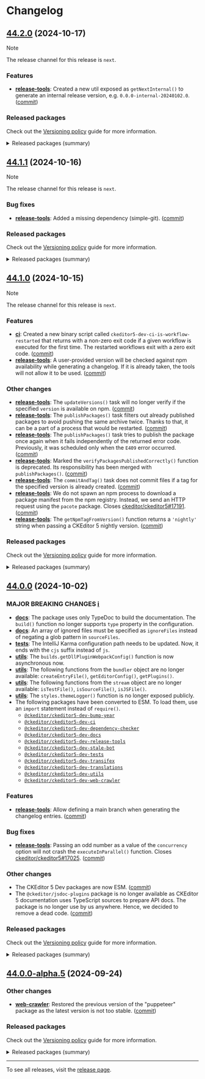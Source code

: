 Changelog
=========

## [44.2.0](https://github.com/ckeditor/ckeditor5-dev/compare/v44.1.1...v44.2.0) (2024-10-17)

> [!NOTE]
> The release channel for this release is `next`.

### Features

* **[release-tools](https://www.npmjs.com/package/@ckeditor/ckeditor5-dev-release-tools)**: Created a new util exposed as `getNextInternal()` to generate an internal release version, e.g. `0.0.0-internal-20240102.0`. ([commit](https://github.com/ckeditor/ckeditor5-dev/commit/38346c679a8cb7ce328a9584a18529110f641325))

### Released packages

Check out the [Versioning policy](https://ckeditor.com/docs/ckeditor5/latest/framework/guides/support/versioning-policy.html) guide for more information.

<details>
<summary>Released packages (summary)</summary>

Releases containing new features:

* [@ckeditor/ckeditor5-dev-release-tools](https://www.npmjs.com/package/@ckeditor/ckeditor5-dev-release-tools/v/44.2.0): v44.1.1 => v44.2.0

Other releases:

* [@ckeditor/ckeditor5-dev-build-tools](https://www.npmjs.com/package/@ckeditor/ckeditor5-dev-build-tools/v/44.2.0): v44.1.1 => v44.2.0
* [@ckeditor/ckeditor5-dev-bump-year](https://www.npmjs.com/package/@ckeditor/ckeditor5-dev-bump-year/v/44.2.0): v44.1.1 => v44.2.0
* [@ckeditor/ckeditor5-dev-ci](https://www.npmjs.com/package/@ckeditor/ckeditor5-dev-ci/v/44.2.0): v44.1.1 => v44.2.0
* [@ckeditor/ckeditor5-dev-dependency-checker](https://www.npmjs.com/package/@ckeditor/ckeditor5-dev-dependency-checker/v/44.2.0): v44.1.1 => v44.2.0
* [@ckeditor/ckeditor5-dev-docs](https://www.npmjs.com/package/@ckeditor/ckeditor5-dev-docs/v/44.2.0): v44.1.1 => v44.2.0
* [@ckeditor/ckeditor5-dev-stale-bot](https://www.npmjs.com/package/@ckeditor/ckeditor5-dev-stale-bot/v/44.2.0): v44.1.1 => v44.2.0
* [@ckeditor/ckeditor5-dev-tests](https://www.npmjs.com/package/@ckeditor/ckeditor5-dev-tests/v/44.2.0): v44.1.1 => v44.2.0
* [@ckeditor/ckeditor5-dev-transifex](https://www.npmjs.com/package/@ckeditor/ckeditor5-dev-transifex/v/44.2.0): v44.1.1 => v44.2.0
* [@ckeditor/ckeditor5-dev-translations](https://www.npmjs.com/package/@ckeditor/ckeditor5-dev-translations/v/44.2.0): v44.1.1 => v44.2.0
* [@ckeditor/ckeditor5-dev-utils](https://www.npmjs.com/package/@ckeditor/ckeditor5-dev-utils/v/44.2.0): v44.1.1 => v44.2.0
* [@ckeditor/ckeditor5-dev-web-crawler](https://www.npmjs.com/package/@ckeditor/ckeditor5-dev-web-crawler/v/44.2.0): v44.1.1 => v44.2.0
* [@ckeditor/typedoc-plugins](https://www.npmjs.com/package/@ckeditor/typedoc-plugins/v/44.2.0): v44.1.1 => v44.2.0
</details>


## [44.1.1](https://github.com/ckeditor/ckeditor5-dev/compare/v44.1.0...v44.1.1) (2024-10-16)

> [!NOTE]
> The release channel for this release is `next`.

### Bug fixes

* **[release-tools](https://www.npmjs.com/package/@ckeditor/ckeditor5-dev-release-tools)**: Added a missing dependency (simple-git). ([commit](https://github.com/ckeditor/ckeditor5-dev/commit/914436ff2d14b8e44a767a8c66a3d36fe832158b))

### Released packages

Check out the [Versioning policy](https://ckeditor.com/docs/ckeditor5/latest/framework/guides/support/versioning-policy.html) guide for more information.

<details>
<summary>Released packages (summary)</summary>

Other releases:

* [@ckeditor/ckeditor5-dev-build-tools](https://www.npmjs.com/package/@ckeditor/ckeditor5-dev-build-tools/v/44.1.1): v44.1.0 => v44.1.1
* [@ckeditor/ckeditor5-dev-bump-year](https://www.npmjs.com/package/@ckeditor/ckeditor5-dev-bump-year/v/44.1.1): v44.1.0 => v44.1.1
* [@ckeditor/ckeditor5-dev-ci](https://www.npmjs.com/package/@ckeditor/ckeditor5-dev-ci/v/44.1.1): v44.1.0 => v44.1.1
* [@ckeditor/ckeditor5-dev-dependency-checker](https://www.npmjs.com/package/@ckeditor/ckeditor5-dev-dependency-checker/v/44.1.1): v44.1.0 => v44.1.1
* [@ckeditor/ckeditor5-dev-docs](https://www.npmjs.com/package/@ckeditor/ckeditor5-dev-docs/v/44.1.1): v44.1.0 => v44.1.1
* [@ckeditor/ckeditor5-dev-release-tools](https://www.npmjs.com/package/@ckeditor/ckeditor5-dev-release-tools/v/44.1.1): v44.1.0 => v44.1.1
* [@ckeditor/ckeditor5-dev-stale-bot](https://www.npmjs.com/package/@ckeditor/ckeditor5-dev-stale-bot/v/44.1.1): v44.1.0 => v44.1.1
* [@ckeditor/ckeditor5-dev-tests](https://www.npmjs.com/package/@ckeditor/ckeditor5-dev-tests/v/44.1.1): v44.1.0 => v44.1.1
* [@ckeditor/ckeditor5-dev-transifex](https://www.npmjs.com/package/@ckeditor/ckeditor5-dev-transifex/v/44.1.1): v44.1.0 => v44.1.1
* [@ckeditor/ckeditor5-dev-translations](https://www.npmjs.com/package/@ckeditor/ckeditor5-dev-translations/v/44.1.1): v44.1.0 => v44.1.1
* [@ckeditor/ckeditor5-dev-utils](https://www.npmjs.com/package/@ckeditor/ckeditor5-dev-utils/v/44.1.1): v44.1.0 => v44.1.1
* [@ckeditor/ckeditor5-dev-web-crawler](https://www.npmjs.com/package/@ckeditor/ckeditor5-dev-web-crawler/v/44.1.1): v44.1.0 => v44.1.1
* [@ckeditor/typedoc-plugins](https://www.npmjs.com/package/@ckeditor/typedoc-plugins/v/44.1.1): v44.1.0 => v44.1.1
</details>


## [44.1.0](https://github.com/ckeditor/ckeditor5-dev/compare/v44.0.0...v44.1.0) (2024-10-15)

> [!NOTE]
> The release channel for this release is `next`.

### Features

* **[ci](https://www.npmjs.com/package/@ckeditor/ckeditor5-dev-ci)**: Created a new binary script called `ckeditor5-dev-ci-is-workflow-restarted` that returns with a non-zero exit code if a given workflow is executed for the first time. The restarted workflows exit with a zero exit code. ([commit](https://github.com/ckeditor/ckeditor5-dev/commit/ff7d7387cc46fc24d7992178f331f29df50f7e53))
* **[release-tools](https://www.npmjs.com/package/@ckeditor/ckeditor5-dev-release-tools)**: A user-provided version will be checked against npm availability while generating a changelog. If it is already taken, the tools will not allow it to be used. ([commit](https://github.com/ckeditor/ckeditor5-dev/commit/ff7d7387cc46fc24d7992178f331f29df50f7e53))

### Other changes

* **[release-tools](https://www.npmjs.com/package/@ckeditor/ckeditor5-dev-release-tools)**: The `updateVersions()` task will no longer verify if the specified `version` is available on npm. ([commit](https://github.com/ckeditor/ckeditor5-dev/commit/ff7d7387cc46fc24d7992178f331f29df50f7e53))
* **[release-tools](https://www.npmjs.com/package/@ckeditor/ckeditor5-dev-release-tools)**: The `publishPackages()` task filters out already published packages to avoid pushing the same archive twice. Thanks to that, it can be a part of a process that would be restarted. ([commit](https://github.com/ckeditor/ckeditor5-dev/commit/ff7d7387cc46fc24d7992178f331f29df50f7e53))
* **[release-tools](https://www.npmjs.com/package/@ckeditor/ckeditor5-dev-release-tools)**: The `publishPackages()` task tries to publish the package once again when it fails independently of the returned error code. Previously, it was scheduled only when the `E409` error occurred. ([commit](https://github.com/ckeditor/ckeditor5-dev/commit/ff7d7387cc46fc24d7992178f331f29df50f7e53))
* **[release-tools](https://www.npmjs.com/package/@ckeditor/ckeditor5-dev-release-tools)**: Marked the `verifyPackagesPublishedCorrectly()` function is deprecated. Its responsibility has been merged with `publishPackages()`. ([commit](https://github.com/ckeditor/ckeditor5-dev/commit/ff7d7387cc46fc24d7992178f331f29df50f7e53))
* **[release-tools](https://www.npmjs.com/package/@ckeditor/ckeditor5-dev-release-tools)**: The `commitAndTag()` task does not commit files if a tag for the specified version is already created. ([commit](https://github.com/ckeditor/ckeditor5-dev/commit/ff7d7387cc46fc24d7992178f331f29df50f7e53))
* **[release-tools](https://www.npmjs.com/package/@ckeditor/ckeditor5-dev-release-tools)**: We do not spawn an npm process to download a package manifest from the npm registry. Instead, we send an HTTP request using the `pacote` package. Closes [ckeditor/ckeditor5#17191](https://github.com/ckeditor/ckeditor5/issues/17191). ([commit](https://github.com/ckeditor/ckeditor5-dev/commit/a155390a2ee45190ce6edc49ed48f8e871aa641f))
* **[release-tools](https://www.npmjs.com/package/@ckeditor/ckeditor5-dev-release-tools)**: The `getNpmTagFromVersion()` function returns a `'nightly'` string when passing a CKEditor 5 nightly version. ([commit](https://github.com/ckeditor/ckeditor5-dev/commit/4edf71cade5c73a8f9a7dbf80994490eeb400b60))

### Released packages

Check out the [Versioning policy](https://ckeditor.com/docs/ckeditor5/latest/framework/guides/support/versioning-policy.html) guide for more information.

<details>
<summary>Released packages (summary)</summary>

Releases containing new features:

* [@ckeditor/ckeditor5-dev-ci](https://www.npmjs.com/package/@ckeditor/ckeditor5-dev-ci/v/44.1.0): v44.0.0 => v44.1.0
* [@ckeditor/ckeditor5-dev-release-tools](https://www.npmjs.com/package/@ckeditor/ckeditor5-dev-release-tools/v/44.1.0): v44.0.0 => v44.1.0

Other releases:

* [@ckeditor/ckeditor5-dev-build-tools](https://www.npmjs.com/package/@ckeditor/ckeditor5-dev-build-tools/v/44.1.0): v44.0.0 => v44.1.0
* [@ckeditor/ckeditor5-dev-bump-year](https://www.npmjs.com/package/@ckeditor/ckeditor5-dev-bump-year/v/44.1.0): v44.0.0 => v44.1.0
* [@ckeditor/ckeditor5-dev-dependency-checker](https://www.npmjs.com/package/@ckeditor/ckeditor5-dev-dependency-checker/v/44.1.0): v44.0.0 => v44.1.0
* [@ckeditor/ckeditor5-dev-docs](https://www.npmjs.com/package/@ckeditor/ckeditor5-dev-docs/v/44.1.0): v44.0.0 => v44.1.0
* [@ckeditor/ckeditor5-dev-stale-bot](https://www.npmjs.com/package/@ckeditor/ckeditor5-dev-stale-bot/v/44.1.0): v44.0.0 => v44.1.0
* [@ckeditor/ckeditor5-dev-tests](https://www.npmjs.com/package/@ckeditor/ckeditor5-dev-tests/v/44.1.0): v44.0.0 => v44.1.0
* [@ckeditor/ckeditor5-dev-transifex](https://www.npmjs.com/package/@ckeditor/ckeditor5-dev-transifex/v/44.1.0): v44.0.0 => v44.1.0
* [@ckeditor/ckeditor5-dev-translations](https://www.npmjs.com/package/@ckeditor/ckeditor5-dev-translations/v/44.1.0): v44.0.0 => v44.1.0
* [@ckeditor/ckeditor5-dev-utils](https://www.npmjs.com/package/@ckeditor/ckeditor5-dev-utils/v/44.1.0): v44.0.0 => v44.1.0
* [@ckeditor/ckeditor5-dev-web-crawler](https://www.npmjs.com/package/@ckeditor/ckeditor5-dev-web-crawler/v/44.1.0): v44.0.0 => v44.1.0
* [@ckeditor/typedoc-plugins](https://www.npmjs.com/package/@ckeditor/typedoc-plugins/v/44.1.0): v44.0.0 => v44.1.0
</details>


## [44.0.0](https://github.com/ckeditor/ckeditor5-dev/compare/v43.0.0...v44.0.0) (2024-10-02)

### MAJOR BREAKING CHANGES [ℹ️](https://ckeditor.com/docs/ckeditor5/latest/framework/guides/support/versioning-policy.html#major-and-minor-breaking-changes)

* **[docs](https://www.npmjs.com/package/@ckeditor/ckeditor5-dev-docs)**: The package uses only TypeDoc to build the documentation. The `build()` function no longer supports `type` property in the configuration.
* **[docs](https://www.npmjs.com/package/@ckeditor/ckeditor5-dev-docs)**: An array of ignored files must be specified as `ignoreFiles` instead of negating a glob pattern in `sourceFiles`.
* **[tests](https://www.npmjs.com/package/@ckeditor/ckeditor5-dev-tests)**: The IntelliJ Karma configuration path needs to be updated. Now, it ends with the `cjs` suffix instead of `js`.
* **[utils](https://www.npmjs.com/package/@ckeditor/ckeditor5-dev-utils)**: The `builds.getDllPluginWebpackConfig()` function is now asynchronous now.
* **[utils](https://www.npmjs.com/package/@ckeditor/ckeditor5-dev-utils)**: The following functions from the `bundler` object are no longer available: `createEntryFile()`, `getEditorConfig()`, `getPlugins()`.
* **[utils](https://www.npmjs.com/package/@ckeditor/ckeditor5-dev-utils)**: The following functions from the `stream` object are no longer available: `isTestFile()`, `isSourceFile()`, `isJSFile()`.
* **[utils](https://www.npmjs.com/package/@ckeditor/ckeditor5-dev-utils)**: The `styles.themeLogger()` function is no longer exposed publicly.
* The following packages have been converted to ESM. To load them, use an `import` statement instead of `require()`.
  * [`@ckeditor/ckeditor5-dev-bump-year`](https://www.npmjs.com/package/@ckeditor/ckeditor5-dev-bump-year)
  * [`@ckeditor/ckeditor5-dev-ci`](https://www.npmjs.com/package/@ckeditor/ckeditor5-dev-ci)
  * [`@ckeditor/ckeditor5-dev-dependency-checker`](https://www.npmjs.com/package/@ckeditor/ckeditor5-dev-dependency-checker)
  * [`@ckeditor/ckeditor5-dev-docs`](https://www.npmjs.com/package/@ckeditor/ckeditor5-dev-docs)
  * [`@ckeditor/ckeditor5-dev-release-tools`](https://www.npmjs.com/package/@ckeditor/ckeditor5-dev-release-tools)
  * [`@ckeditor/ckeditor5-dev-stale-bot`](https://www.npmjs.com/package/@ckeditor/ckeditor5-dev-stale-bot)
  * [`@ckeditor/ckeditor5-dev-tests`](https://www.npmjs.com/package/@ckeditor/ckeditor5-dev-tests)
  * [`@ckeditor/ckeditor5-dev-transifex`](https://www.npmjs.com/package/@ckeditor/ckeditor5-dev-transifex)
  * [`@ckeditor/ckeditor5-dev-translations`](https://www.npmjs.com/package/@ckeditor/ckeditor5-dev-translations)
  * [`@ckeditor/ckeditor5-dev-utils`](https://www.npmjs.com/package/@ckeditor/ckeditor5-dev-utils)
  * [`@ckeditor/ckeditor5-dev-web-crawler`](https://www.npmjs.com/package/@ckeditor/ckeditor5-dev-web-crawler)

### Features

* **[release-tools](https://www.npmjs.com/package/@ckeditor/ckeditor5-dev-release-tools)**: Allow defining a main branch when generating the changelog entries. ([commit](https://github.com/ckeditor/ckeditor5-dev/commit/8b5078e67ebbbe9e8a5a952fa18646dfca6a2563))

### Bug fixes

* **[release-tools](https://www.npmjs.com/package/@ckeditor/ckeditor5-dev-release-tools)**: Passing an odd number as a value of the `concurrency` option will not crash the `executeInParallel()` function. Closes [ckeditor/ckeditor5#17025](https://github.com/ckeditor/ckeditor5/issues/17025). ([commit](https://github.com/ckeditor/ckeditor5-dev/commit/50c744ea27f6a41c42f18c85e87082e66d146b4b))

### Other changes

* The CKEditor 5 Dev packages are now ESM. ([commit](https://github.com/ckeditor/ckeditor5-dev/commit/50c744ea27f6a41c42f18c85e87082e66d146b4b))
* The `@ckeditor/jsdoc-plugins` package is no longer available as CKEditor 5 documentation uses TypeScript sources to prepare API docs. The package is no longer use by us anywhere. Hence, we decided to remove a dead code. ([commit](https://github.com/ckeditor/ckeditor5-dev/commit/50c744ea27f6a41c42f18c85e87082e66d146b4b))

### Released packages

Check out the [Versioning policy](https://ckeditor.com/docs/ckeditor5/latest/framework/guides/support/versioning-policy.html) guide for more information.

<details>
<summary>Released packages (summary)</summary>

Other releases:

* [@ckeditor/ckeditor5-dev-build-tools](https://www.npmjs.com/package/@ckeditor/ckeditor5-dev-build-tools/v/44.0.0): v43.0.0 => v44.0.0
* [@ckeditor/ckeditor5-dev-bump-year](https://www.npmjs.com/package/@ckeditor/ckeditor5-dev-bump-year/v/44.0.0): v43.0.0 => v44.0.0
* [@ckeditor/ckeditor5-dev-ci](https://www.npmjs.com/package/@ckeditor/ckeditor5-dev-ci/v/44.0.0): v43.0.0 => v44.0.0
* [@ckeditor/ckeditor5-dev-dependency-checker](https://www.npmjs.com/package/@ckeditor/ckeditor5-dev-dependency-checker/v/44.0.0): v43.0.0 => v44.0.0
* [@ckeditor/ckeditor5-dev-docs](https://www.npmjs.com/package/@ckeditor/ckeditor5-dev-docs/v/44.0.0): v43.0.0 => v44.0.0
* [@ckeditor/ckeditor5-dev-release-tools](https://www.npmjs.com/package/@ckeditor/ckeditor5-dev-release-tools/v/44.0.0): v43.0.0 => v44.0.0
* [@ckeditor/ckeditor5-dev-stale-bot](https://www.npmjs.com/package/@ckeditor/ckeditor5-dev-stale-bot/v/44.0.0): v43.0.0 => v44.0.0
* [@ckeditor/ckeditor5-dev-tests](https://www.npmjs.com/package/@ckeditor/ckeditor5-dev-tests/v/44.0.0): v43.0.0 => v44.0.0
* [@ckeditor/ckeditor5-dev-transifex](https://www.npmjs.com/package/@ckeditor/ckeditor5-dev-transifex/v/44.0.0): v43.0.0 => v44.0.0
* [@ckeditor/ckeditor5-dev-translations](https://www.npmjs.com/package/@ckeditor/ckeditor5-dev-translations/v/44.0.0): v43.0.0 => v44.0.0
* [@ckeditor/ckeditor5-dev-utils](https://www.npmjs.com/package/@ckeditor/ckeditor5-dev-utils/v/44.0.0): v43.0.0 => v44.0.0
* [@ckeditor/ckeditor5-dev-web-crawler](https://www.npmjs.com/package/@ckeditor/ckeditor5-dev-web-crawler/v/44.0.0): v43.0.0 => v44.0.0
* [@ckeditor/typedoc-plugins](https://www.npmjs.com/package/@ckeditor/typedoc-plugins/v/44.0.0): v43.0.0 => v44.0.0
</details>


## [44.0.0-alpha.5](https://github.com/ckeditor/ckeditor5-dev/compare/v44.0.0-alpha.4...v44.0.0-alpha.5) (2024-09-24)

### Other changes

* **[web-crawler](https://www.npmjs.com/package/@ckeditor/ckeditor5-dev-web-crawler)**: Restored the previous version of the "puppeteer" package as the latest version is not too stable. ([commit](https://github.com/ckeditor/ckeditor5-dev/commit/3c2df981b960e20d4de943f527375dc408a425d7))

### Released packages

Check out the [Versioning policy](https://ckeditor.com/docs/ckeditor5/latest/framework/guides/support/versioning-policy.html) guide for more information.

<details>
<summary>Released packages (summary)</summary>

Other releases:

* [@ckeditor/ckeditor5-dev-build-tools](https://www.npmjs.com/package/@ckeditor/ckeditor5-dev-build-tools/v/44.0.0-alpha.5): v44.0.0-alpha.4 => v44.0.0-alpha.5
* [@ckeditor/ckeditor5-dev-bump-year](https://www.npmjs.com/package/@ckeditor/ckeditor5-dev-bump-year/v/44.0.0-alpha.5): v44.0.0-alpha.4 => v44.0.0-alpha.5
* [@ckeditor/ckeditor5-dev-ci](https://www.npmjs.com/package/@ckeditor/ckeditor5-dev-ci/v/44.0.0-alpha.5): v44.0.0-alpha.4 => v44.0.0-alpha.5
* [@ckeditor/ckeditor5-dev-dependency-checker](https://www.npmjs.com/package/@ckeditor/ckeditor5-dev-dependency-checker/v/44.0.0-alpha.5): v44.0.0-alpha.4 => v44.0.0-alpha.5
* [@ckeditor/ckeditor5-dev-docs](https://www.npmjs.com/package/@ckeditor/ckeditor5-dev-docs/v/44.0.0-alpha.5): v44.0.0-alpha.4 => v44.0.0-alpha.5
* [@ckeditor/ckeditor5-dev-release-tools](https://www.npmjs.com/package/@ckeditor/ckeditor5-dev-release-tools/v/44.0.0-alpha.5): v44.0.0-alpha.4 => v44.0.0-alpha.5
* [@ckeditor/ckeditor5-dev-stale-bot](https://www.npmjs.com/package/@ckeditor/ckeditor5-dev-stale-bot/v/44.0.0-alpha.5): v44.0.0-alpha.4 => v44.0.0-alpha.5
* [@ckeditor/ckeditor5-dev-tests](https://www.npmjs.com/package/@ckeditor/ckeditor5-dev-tests/v/44.0.0-alpha.5): v44.0.0-alpha.4 => v44.0.0-alpha.5
* [@ckeditor/ckeditor5-dev-transifex](https://www.npmjs.com/package/@ckeditor/ckeditor5-dev-transifex/v/44.0.0-alpha.5): v44.0.0-alpha.4 => v44.0.0-alpha.5
* [@ckeditor/ckeditor5-dev-translations](https://www.npmjs.com/package/@ckeditor/ckeditor5-dev-translations/v/44.0.0-alpha.5): v44.0.0-alpha.4 => v44.0.0-alpha.5
* [@ckeditor/ckeditor5-dev-utils](https://www.npmjs.com/package/@ckeditor/ckeditor5-dev-utils/v/44.0.0-alpha.5): v44.0.0-alpha.4 => v44.0.0-alpha.5
* [@ckeditor/ckeditor5-dev-web-crawler](https://www.npmjs.com/package/@ckeditor/ckeditor5-dev-web-crawler/v/44.0.0-alpha.5): v44.0.0-alpha.4 => v44.0.0-alpha.5
* [@ckeditor/typedoc-plugins](https://www.npmjs.com/package/@ckeditor/typedoc-plugins/v/44.0.0-alpha.5): v44.0.0-alpha.4 => v44.0.0-alpha.5
</details>

---

To see all releases, visit the [release page](https://github.com/ckeditor/ckeditor5-dev/releases).
